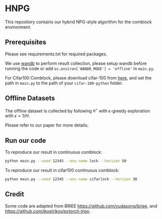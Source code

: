 # HNPG
This repository contains our hybrid NPG-style algorithm for the comblock environment.

## Prerequisites
Please see requirements.txt for required packages.

We use [wandb](https://wandb.ai/home) to perform result collection, please setup wandb before running the code or add `os.environ['WANDB_MODE'] = 'offline'` in `main.py`.

For Cifar100 Comblock, please download cifar-100 from [here](https://www.cs.toronto.edu/~kriz/cifar.html), and set the path in <code>main.py</code> to the path of your <code>cifar-100-python</code> folder.


## Offline Datasets
The offline dataset is collected by following $\pi^\star$ with $\epsilon$-greedy exploration with $\epsilon=1/H$.

Please refer to our paper for more details.

## Run our code

To reproduce our result in continuous comblock:
```bash
python main.py --seed 12345 --env-name lock --horizon 50
```
To reproduce our result in cifar100 continuous comblock:
```bash
python main.py --seed 12345 --env-name cifarlock --horizon 30
```
## Credit 
Some code are adapted from BRIEE https://github.com/yudasong/briee, and https://github.com/ikostrikov/pytorch-trpo.
